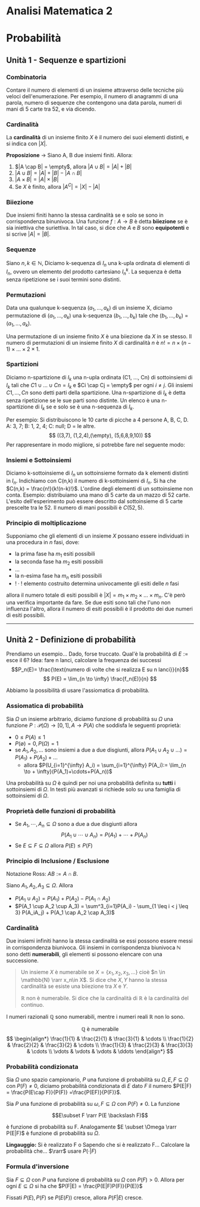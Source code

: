 # Analisi Matematica 2

# Probabilità

## Unità 1 - Sequenze e spartizioni

### Combinatoria

Contare il numero di elementi di un insieme attraverso delle tecniche più veloci dell'enumerazione. Per esempio, il numero di anagrammi di una parola, numero di sequenze che contengono una data parola, numeri di mani di 5 carte tra 52, e via dicendo. 

### Cardinalità

La **cardinalità** di un insieme finito $X$ è il numero dei suoi elementi distinti, e si indica con $|X|$.

**Proposizione** -> Siano A, B due insiemi finiti. Allora:
1. $|A \cap B| = \empty$, allora $|A \cup B| = |A| + |B|$
2. $|A \cup B| = |A| + |B| - |A \cap B|$
3. $|A \times B| = |A| \times |B|$
4. Se $X$ è finito, allora $|A^C| = |X| - |A|$

### Biiezione

Due insiemi finiti hanno la stessa cardinalità se e solo se sono in corrispondenza binunivoca.
Una funzione $f: A \rightarrow B$ è detta **biiezione** se è sia iniettiva che suriettiva. In tal caso, si dice che $A$ e $B$ sono **equipotenti** e si scrive $|A| = |B|$.

### Sequenze

Siano $n, k \in \mathbb{N}$, Diciamo k-sequenza di $I_n$ una k-upla ordinata di elementi di $I_n$, ovvero un elemento del prodotto cartesiano $I_n^k$. La sequenza è detta senza ripetizione se i suoi termini sono distinti.

### Permutazioni

Data una qualunque k-sequenza $(a_1, ..., a_k)$ di un insieme X, diciamo permutazione di $(a_1, ..., a_k)$ una k-sequenza $(b_1, ..., b_k)$ tale che $(b_1, ..., b_k)$ = $(a_1, ..., a_k)$.

Una permutazione di un insieme finito $X$ è una biiezione da $X$ in se stesso. Il numero di permutazioni di un insieme finito $X$ di cardinalità $n$ è $n! = n \times (n-1) \times \ldots \times 2 \times 1$.

### Spartizioni

Diciamo n-spartizione di $I_k$ una n-upla ordinata (C1, ..., Cn) di sottoinsiemi di $I_k$ tali che $C1 \cup \ldots \cup Cn = I_k$ e $Ci \cap Cj = \empty$ per ogni $i \neq j$. Gli insiemi $C1, ..., Cn$ sono detti parti della spartizione. Una n-spartizione di $I_k$ è detta senza ripetizione se le sue parti sono distinte. Un elenco è una n-spartizione di $I_k$ se e solo se è una n-sequenza di $I_k$.

Per esempio: 
Si distribuiscono le 10 carte di picche a 4 persone A, B, C, D. A: 3, 7; B: 1, 2, 4; C: null; D = le altre.
$$ ((3,7), (1,2,4),(\empty), (5,6,8,9,10)) $$
Per rappresentare in modo migliore, si potrebbe fare nel seguente modo: 

### Insiemi e Sottoinsiemi

Diciamo k-sottoinsieme di $I_n$ un sottoinsieme formato da k elementi distinti in $I_n$. Indichiamo con C(n,k) il numero di k-sottoinsiemi di $I_n$. Si ha che $C(n,k) = \frac{n!}{k!(n-k)!}$. L'ordine degli elementi di un sottoinsieme non conta.
Esempio: distribuiamo una mano di 5 carte da un mazzo di 52 carte. L'esito dell'esperimento può essere descritto dal sottoinsieme di 5 carte prescelte tra le 52. Il numero di mani possibili è $C(52,5)$.

### Principio di moltiplicazione

Supponiamo che gli elementi di un insieme $X$ possano essere individuati in una procedura in $n$ fasi, dove:
- la prima fase ha $m_1$ esiti possibili
- la seconda fase ha $m_2$ esiti possibili
- ...
- la n-esima fase ha $m_n$ esiti possibili
- $!\cdot!$ elemento costruito determina univocamente gli esiti delle $n$ fasi

allora il numero totale di esiti possibili è $|X|=m_1 \times m_2 \times \ldots \times m_n$. C'è però una verifica importante da fare. Se due esiti sono tali che l'uno non influenza l'altro, allora il numero di esiti possibili è il prodotto dei due numeri di esiti possibili.

---
## Unità 2 - Definizione di probabilità

Prendiamo un esempio... Dado, forse truccato. Qual'è la probabilità di $E:= \text{ esce il }6$?
Idea: fare n lanci, calcolare la frequenza dei successi
$$P_n(E)= \frac{\text{numero di volte che si realizza E su n lanci}}{n}$$
$$ P(E) = \lim_{n \to \infty} \frac{f_n(E)}{n} $$

Abbiamo la possibilità di usare l'assiomatica di probabilità.

### Assiomatica di probabilità
Sia $\Omega$ un insieme arbitrario, diciamo funzione di probabilità su $\Omega$ una funzione $P: \mathcal{P}(\Omega) \rightarrow [0,1], A \to P(A)$ che soddisfa le seguenti proprietà:
- $0 \leq P(A) \leq 1$
- $P(\emptyset) = 0, P(\Omega) = 1$
- se $A_1, A_2, ...$ sono insiemi a due a due disgiunti, allora $P(A_1 \cup A_2 \cup ...) = P(A_1) + P(A_2) + ...$
  - allora $P(U_{i=1}^{\infty} A_i) = \sum_{i=1}^{\infty} P(A_i):= \lim_{n \to + \infty}(P(A_1)+\cdots+P(A_n))$

Una probabilità su $\Omega$ è quindi per noi una probabilità definita su **tutti** i sottoinsiemi di $\Omega$. In testi più avanzati si richiede solo su una famiglia di sottoinsiemi di $\Omega$.

### Proprietà delle funzioni di probabilità

- Se $A_1, \cdots, A_n \subseteq \Omega$ sono a due a due disgiunti allora
$$ P(A_1 \cup \cdots \cup A_n) = P(A_1) + \cdots + P(A_n) $$
- Se $E \subseteq F \subseteq \Omega$ allora $P(E) \leq P(F)$

### Principio di Inclusione / Esclusione

Notazione Ross: $AB:= A\cap B$. 

Siano $A_1, A_2, A_3 \subseteq \Omega$. Allora
- $P(A_1 \cup A_2) = P(A_1) + P(A_2) - P(A_1 \cap A_2)$
- $P(A_1 \cup A_2 \cup A_3) = \sum^3_{i=1}P(A_i) - \sum_{1 \leq i < j \leq 3} P(A_iA_j) + P(A_1 \cap A_2 \cap A_3)$

### Cardinalità

Due insiemi infiniti hanno la stessa cardinalità se essi possono essere messi in corrispondenza biunivoca. Gli insiemi in corrispondenza biunivoca $\mathbb{N}$ sono detti **numerabili**, gli elementi si possono elencare con una successione.

> Un insieme $X$ è numerabile se $X = \{ x_1, x_2, x_3, \ldots \}$ cioè $n \in \mathbb{N} \rarr x_n\in X$. Si dice che $X,Y$ hanno la stessa cardinalità se esiste una biiezione tra $X$ e $Y$.
> 
> $\mathbb{R}$ non è numerabile. Si dice che la cardinalità di $\mathbb{R}$ è la cardinalità del continuo.

I numeri razionali $\mathbb{Q}$ sono numerabili, mentre i numeri reali $\mathbb{R}$ non lo sono.

$$
\mathbb{Q} \text{ è numerabile}
$$
$$
\begin{align*}
\frac{1}{1} & \frac{2}{1} & \frac{3}{1} & \cdots \\
\frac{1}{2} & \frac{2}{2} & \frac{3}{2} & \cdots \\
\frac{1}{3} & \frac{2}{3} & \frac{3}{3} & \cdots \\
\vdots & \vdots & \vdots & \ddots
\end{align*}
$$

### Probabilità condizionata

Sia $\Omega$ uno spazio campionario, $P$ una funzione di probabilità su $\Omega, E, F \subseteq \Omega \text{ con } P(F)\not ={0}$, diciamo probabilità condizionata di $E$ dato $F$ il numero $P(E|F) = \frac{P(E\cap F)}{P(F)} =\frac{P(EF)}{P(F)}$.

Sia $P$ una funzione di probabilità su $\omega, F \subseteq \Omega$ con $P(F) \not = 0$. La funzione 

$$E\subset F \rarr P(E \backslash F)$$

è funzione di probabilità su F. Analogamente $E \subset \Omega \rarr P(E|F)$ è funzione di probabilità su $\Omega$.

**Lingauggio:** Si è realizzato F o Sapendo che si è realizzato F... Calcolare la probabilità che... $\rarr$ usare $P(\cdot|F)$

### Formula d'inversione

Sia $F \subseteq \Omega$ con $P$ una funzione di probabilità su $\Omega$ con $P(F) > 0$. Allora per ogni $E \subseteq \Omega$ si ha che $P(F|E) = \frac{P(E|F)P(F)}{P(E)}$

Fissati $P(E),P(F)$ se $P(E(F))$ cresce, allora $P(F|E)$ cresce.